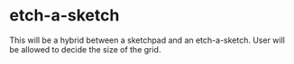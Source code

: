 # etch-a-sketch

This will be a hybrid between a sketchpad and an etch-a-sketch. User will be allowed to decide
the size of the grid.